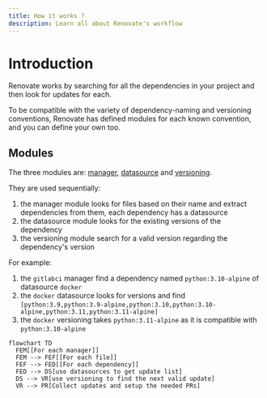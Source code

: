 ```yaml
---
title: How it works ?
description: Learn all about Renovate's workflow
---
```


# Introduction

Renovate works by searching for all the dependencies in your project and then look for updates for each.

To be compatible with the variety of dependency-naming and versioning conventions, Renovate has defined modules for each known convention, and you can define your own too.

## Modules

The three modules are: [manager](../modules/manager/index.md), [datasource](../modules/datasource/index.md) and [versioning](../modules/versioning.md).

They are used sequentially:

1. the manager module looks for files based on their name and extract dependencies from them, each dependency has a datasource
2. the datasource module looks for the existing versions of the dependency
3. the versioning module search for a valid version regarding the dependency's version

For example:

1. the `gitlabci` manager find a dependency named `python:3.10-alpine` of datasource `docker`
2. the `docker` datasource looks for versions and find `[python:3.9,python:3.9-alpine,python:3.10,python:3.10-alpine,python:3.11,python:3.11-alpine]`
3. the `docker` versioning takes `python:3.11-alpine` as it is compatible with `python:3.10-alpine`

```mermaid
flowchart TD
  FEM[[For each manager]]
  FEM --> FEF[[For each file]]
  FEF --> FED[[For each dependency]]
  FED --> DS[use datasources to get update list]
  DS --> VR[use versioning to find the next valid update]
  VR --> PR[Collect updates and setup the needed PRs]
```
